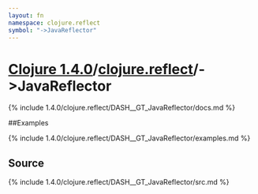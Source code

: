 ```yaml
---
layout: fn
namespace: clojure.reflect
symbol: "->JavaReflector"
---
```


# [Clojure 1.4.0](../../)/[clojure.reflect](../)/->JavaReflector

{% include 1.4.0/clojure.reflect/DASH__GT_JavaReflector/docs.md %}

##Examples

{% include 1.4.0/clojure.reflect/DASH__GT_JavaReflector/examples.md %}
## Source
{% include 1.4.0/clojure.reflect/DASH__GT_JavaReflector/src.md %}

